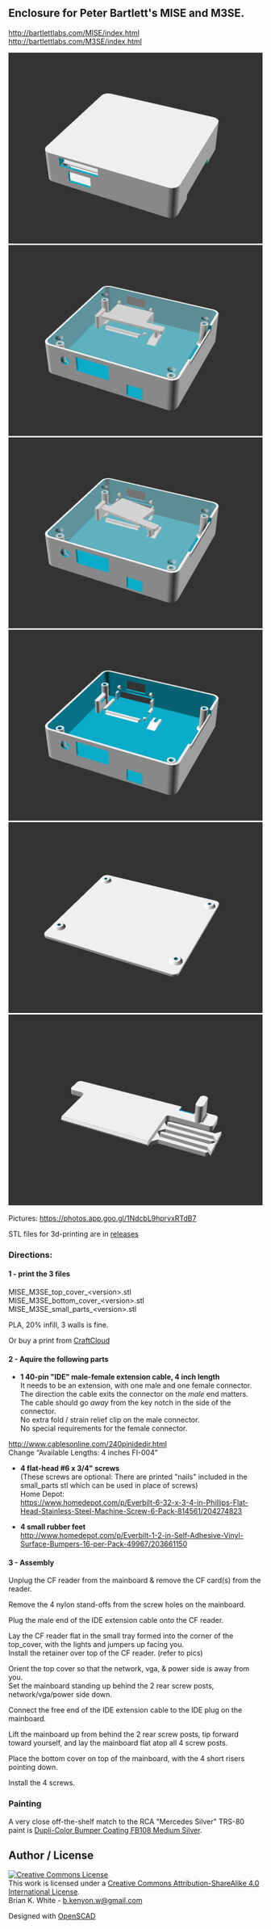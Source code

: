 ## Enclosure for Peter Bartlett's MISE and M3SE.
http://bartlettlabs.com/MISE/index.html  
http://bartlettlabs.com/M3SE/index.html

![](display_1.png)
![](display_2.png)
![](display_3.png)
![](top_cover.png)
![](bottom_cover.png)
![](small_parts.png)


Pictures: https://photos.app.goo.gl/1NdcbL9hprvxRTdB7

STL files for 3d-printing are in [releases](../../releases/latest)

### Directions:

#### 1 - print the 3 files
 MISE_M3SE_top_cover_\<version\>.stl  
 MISE_M3SE_bottom_cover_\<version\>.stl  
 MISE_M3SE_small_parts_\<version\>.stl
 
 PLA, 20% infill, 3 walls is fine.

 Or buy a print from [CraftCloud](https://craftcloud3d.com/offer/f326aa39-0bd5-4f7d-a8ab-a3166577bb0f)

#### 2 - Aquire the following parts

* **1 40-pin "IDE" male-female extension cable, 4 inch length**  
 It needs to be an extension, with one male and one female connector.  
 The direction the cable exits the connector on the *male* end matters. The cable should go *away* from the key notch in the side of the connector.  
 No extra fold / strain relief clip on the male connector.  
 No special requirements for the female connector.  
 
 http://www.cablesonline.com/240pinidedir.html  
 Change “Available Lengths: 4 inches FI-004”

* **4 flat-head #6 x 3/4" screws**  
 (These screws are optional: There are printed "nails" included in the small_parts stl which can be used in place of screws)  
 Home Depot:  
 https://www.homedepot.com/p/Everbilt-6-32-x-3-4-in-Phillips-Flat-Head-Stainless-Steel-Machine-Screw-6-Pack-814561/204274823

* **4 small rubber feet**  
 http://www.homedepot.com/p/Everbilt-1-2-in-Self-Adhesive-Vinyl-Surface-Bumpers-16-per-Pack-49967/203661150

#### 3 - Assembly
Unplug the CF reader from the mainboard & remove the CF card(s) from the reader.

Remove the 4 nylon stand-offs from the screw holes on the mainboard.

Plug the male end of the IDE extension cable onto the CF reader.

Lay the CF reader flat in the small tray formed into the corner of the top_cover, with the lights and jumpers up facing you.  
Install the retainer over top of the CF reader. (refer to pics)

Orient the top cover so that the network, vga, & power side is away from you.  
Set the mainboard standing up behind the 2 rear screw posts, network/vga/power side down.  

Connect the free end of the IDE extension cable to the IDE plug on the mainboard.

Lift the mainboard up from behind the 2 rear screw posts, tip forward toward yourself, and lay the mainboard flat atop all 4 screw posts.

Place the bottom cover on top of the mainboard, with the 4 short risers pointing down.

Install the 4 screws.

### Painting
A very close off-the-shelf match to the RCA "Mercedes Silver" TRS-80 paint is
[Dupli-Color Bumper Coating FB108 Medium Silver](http://www.amazon.com/Dupli-Color-FB108-Medium-Flexible-Coating/dp/B00296DXN4).

## Author / License

<a rel="license" href="http://creativecommons.org/licenses/by-sa/4.0/"><img alt="Creative Commons License" style="border-width:0" src="https://i.creativecommons.org/l/by-sa/4.0/88x31.png" /></a><br />This work is licensed under a <a rel="license" href="http://creativecommons.org/licenses/by-sa/4.0/">Creative Commons Attribution-ShareAlike 4.0 International License</a>.  
Brian K. White - b.kenyon.w@gmail.com

Designed with [OpenSCAD](https://www.openscad.org/)

